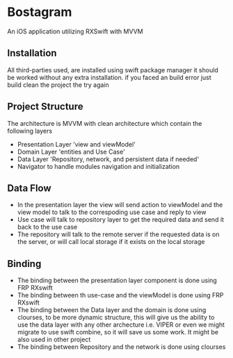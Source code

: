 # Bostagram
An iOS application utilizing RXSwift with MVVM 

## Installation

All third-parties used, are installed using swift package manager it should be worked without any extra installation. if you faced an build error just build clean the project the try again

## Project Structure

The architecture is MVVM with clean architecture which contain the following layers

- Presentation Layer 'view and viewModel'
- Domain Layer 'entities and Use Case'
- Data Layer 'Repository, network, and persistent data if needed'
- Navigator to handle modules navigation and initialization

## Data Flow

- In the presentation layer the view will send action to viewModel and the view model to talk to the correspoding use case and reply to view
- Use case will talk to repository layer to get the required data and send it back to the use case
- The repository will talk to the remote server if the requested data is on the server, or will call local storage if it exists on the local storage

## Binding

- The binding between the presentation layer component is done using FRP RXswift
- The binding between th use-case and the viewModel is done using FRP RXswift
- The binding between the Data layer and the domain is done using clourses, to be more dynamic structure, this will give us the ability to use the data layer with any other archecture i.e. VIPER or even we might migrate to use swift combine, so it will save us some work. It might be also used in other project
- The binding between Repository and the network is done using clourses

